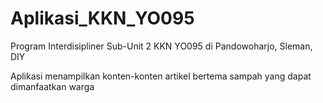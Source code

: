 # Aplikasi_KKN_YO095

Program Interdisipliner Sub-Unit 2 KKN YO095 di Pandowoharjo, Sleman, DIY

Aplikasi menampilkan konten-konten artikel bertema sampah yang dapat dimanfaatkan warga
